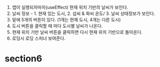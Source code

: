 1. 앱이 실행되자마자(useEffect) 현재 위치 기반의 날씨가 보인다.
2. 날씨 정보 - 1. 현재 있는 도시, 2. 섭씨 & 화씨 온도/ 3. 날씨 상태정보가 보인다.
3. 밑에 5개의 버튼이 있다. (1개는 현재 도시, 4개는 다른 도시)
4. 도시 버튼을 클릭할 때 마다 도시별 날씨가 나온다.
5. 현재 위치 기반 날씨 버튼을 클릭하면 다시 현재 위치 기반으로 돌아온다.
6. 로딩시 로딩 스피너 보여준다.
# section6

